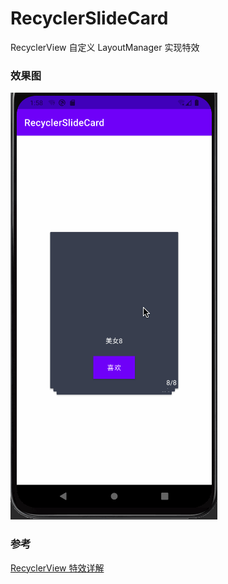 # RecyclerSlideCard
RecyclerView 自定义 LayoutManager 实现特效

### 效果图

![](https://github.com/wuchao226/RecyclerSlideCard/blob/master/images/preview.gif)

### 参考

[RecyclerView 特效详解](https://mp.weixin.qq.com/s/QQX2J4zauk2RmieDmZ_CdQ)
